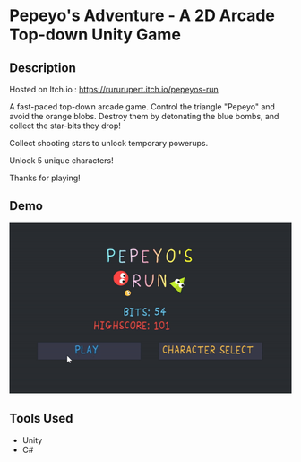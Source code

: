 # Pepeyo's Adventure - A 2D Arcade Top-down Unity Game

## Description

Hosted on Itch.io : https://rururupert.itch.io/pepeyos-run

A fast-paced top-down arcade game. Control the triangle "Pepeyo" and avoid the orange blobs. Destroy them by detonating the blue bombs, and collect the star-bits they drop!

Collect shooting stars to unlock temporary powerups.

Unlock 5 unique characters!

Thanks for playing!

## Demo
![Preview](Demo.gif)


## Tools Used
- Unity
- C#
